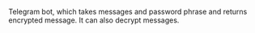 Telegram bot, which takes messages and password phrase and returns encrypted message.
It can also decrypt messages.